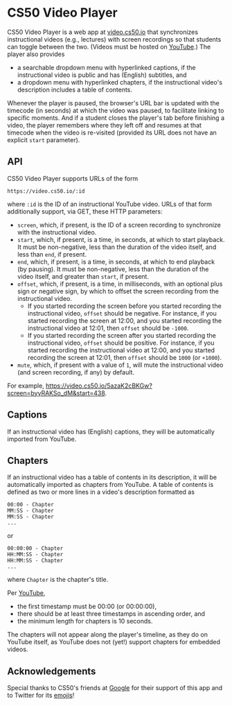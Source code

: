 # CS50 Video Player

CS50 Video Player is a web app at [video.cs50.io](https://video.cs50.io/) that synchronizes instructional videos (e.g., lectures) with screen recordings so that students can toggle between the two. (Videos must be hosted on [YouTube](https://www.youtube.com/).) The player also provides

* a searchable dropdown menu with hyperlinked captions, if the instructional video is public and has (English) subtitles, and
* a dropdown menu with hyperlinked chapters, if the instructional video's description includes a table of contents.

Whenever the player is paused, the browser's URL bar is updated with the timecode (in seconds) at which the video was paused, to facilitate linking to specific moments. And if a student closes the player's tab before finishing a video, the player remembers where they left off and resumes at that timecode when the video is re-visited (provided its URL does not have an explicit `start` parameter).

## API

CS50 Video Player supports URLs of the form

```
https://video.cs50.io/:id
```

where `:id` is the ID of an instructional YouTube video. URLs of that form additionally support, via GET, these HTTP parameters:

* `screen`, which, if present, is the ID of a screen recording to synchronize with the instructional video.
* `start`, which, if present, is a time, in seconds, at which to start playback. It must be non-negative, less than the duration of the video itself, and less than `end`, if present.
* `end`, which, if present, is a time, in seconds, at which to end playback (by pausing). It must be non-negative, less than the duration of the video itself, and greater than `start`, if present.
* `offset`, which, if present, is a time, in milliseconds, with an optional plus sign or negative sign, by which to offset the screen recording from the instructional video.
    * If you started recording the screen before you started recording the instructional video, `offset` should be negative. For instance, if you started recording the screen at 12:00, and you started recording the instructional video at 12:01, then `offset` should be `-1000`.
    * If you started recording the screen after you started recording the instructional video, `offset` should be positive. For instance, if you started recording the instructional video at 12:00, and you started recording the screen at 12:01, then `offset` should be `1000` (or `+1000`).
* `mute`, which, if present with a value of `1`, will mute the instructional video (and screen recording, if any) by default.

For example, <https://video.cs50.io/5azaK2cBKGw?screen=byyRAKSo_dM&start=438>.

## Captions

If an instructional video has (English) captions, they will be automatically imported from YouTube.

## Chapters

If an instructional video has a table of contents in its description, it will be automatically imported as chapters from YouTube. A table of contents is defined as two or more lines in a video's description formatted as

```
00:00 - Chapter
MM:SS - Chapter
MM:SS - Chapter
...
```

or

```
00:00:00 - Chapter
HH:MM:SS - Chapter
HH:MM:SS - Chapter
...
```

where `Chapter` is the chapter's title.

Per [YouTube](https://support.google.com/youtube/answer/9884579),

* the first timestamp must be 00:00 (or 00:00:00),
* there should be at least three timestamps in ascending order, and
* the minimum length for chapters is 10 seconds.

The chapters will not appear along the player's timeline, as they do on YouTube itself, as YouTube does not (yet!) support chapters for embedded videos.

## Acknowledgements

Special thanks to CS50's friends at [Google](https://www.google.com/) for their support of this app and to Twitter for its [emojis](https://twemoji.twitter.com/)!
